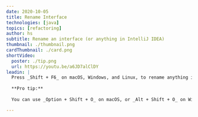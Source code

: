 ```yaml
---
date: 2020-10-05
title: Rename Interface
technologies: [java]
topics: [refactoring]
author: hs
subtitle: Rename an interface (or anything in IntelliJ IDEA)
thumbnail: ./thumbnail.png
cardThumbnail: ./card.png
shortVideo:
  poster: ./tip.png
  url: https://youtu.be/a6JD7alClDY
leadin: |
  Press _Shift + F6_ on macOS, Windows, and Linux, to rename anything in IntelliJ IDEA, including interfaces. Everything that uses that interface will also be renamed.
  
  **Pro tip:**
  
  You can use _Option + Shift + O_ on macOS, or _Alt + Shift + O_ on Windows/Linux, to expand the inlay hints to also consider Comments and Text.

---
```

